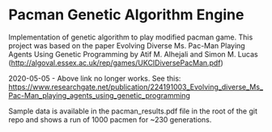 Pacman Genetic Algorithm Engine
==============================

Implementation of genetic algorithm to play modified pacman game.
This project was based on the paper Evolving Diverse Ms. Pac-Man Playing
Agents Using Genetic Programming by Atif M. Alhejali and Simon M. Lucas
(http://algoval.essex.ac.uk/rep/games/UKCIDiversePacMan.pdf)

2020-05-05 - Above link no longer works. See this:  https://www.researchgate.net/publication/224191003_Evolving_diverse_Ms_Pac-Man_playing_agents_using_genetic_programming

Sample data is available in the pacman_results.pdf file in the root of
the git repo and shows a run of 1000 pacmen for ~230 generations.
